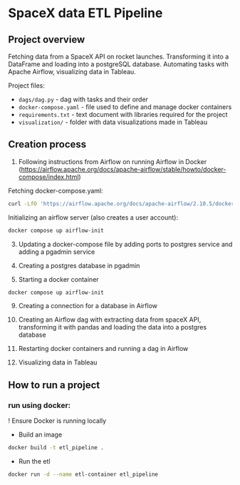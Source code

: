 # SpaceX data ETL Pipeline


## Project overview
Fetching data from a SpaceX API on rocket launches. Transforming it into a DataFrame and loading into a postgreSQL database. Automating tasks with Apache Airflow, visualizing data in Tableau.

Project files:
- ``dags/dag.py`` - dag with tasks and their order<br>
- ``docker-compose.yaml`` - file used to define and manage docker containers<br>
- ``requirements.txt`` - text document with libraries required for the project<br>
- ``visualization/`` - folder with data visualizations made in Tableau<br>


## Creation process

1. Following instructions from Airflow on running Airflow in Docker (https://airflow.apache.org/docs/apache-airflow/stable/howto/docker-compose/index.html)

  Fetching docker-compose.yaml:
  ```bash
  curl -LfO 'https://airflow.apache.org/docs/apache-airflow/2.10.5/docker-compose.yaml'

  ```

  Initializing an airflow server (also creates a user account):
  ```bash
  docker compose up airflow-init

  ```

3. Updating a docker-compose file by adding ports to postgres service and adding a pgadmin service
   

5. Creating a postgres database in pgadmin

7. Starting a docker container

  ```bash
  docker compose up airflow-init

  ```

9. Creating a connection for a database in Airflow 

5. Creating an Airflow dag with extracting data from spaceX API, transforming it with pandas and loading the data into a postgres database

7. Restarting docker containers and running a dag in Airflow

8. Visualizing data in Tableau


## How to run a project
### run using docker:

! Ensure Docker is running locally
  

- Build an image

```bash
docker build -t etl_pipeline .

```

- Run the etl

```bash
docker run -d --name etl-container etl_pipeline

```
